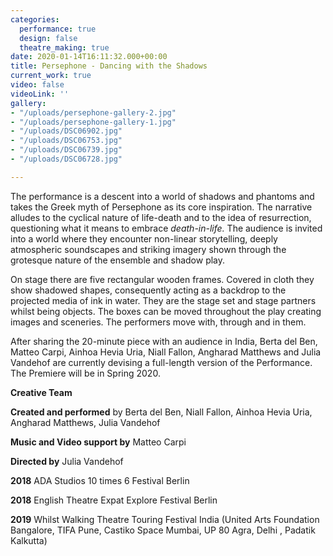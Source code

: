 ```yaml
---
categories:
  performance: true
  design: false
  theatre_making: true
date: 2020-01-14T16:11:32.000+00:00
title: Persephone - Dancing with the Shadows
current_work: true
video: false
videoLink: ''
gallery:
- "/uploads/persephone-gallery-2.jpg"
- "/uploads/persephone-gallery-1.jpg"
- "/uploads/DSC06902.jpg"
- "/uploads/DSC06753.jpg"
- "/uploads/DSC06739.jpg"
- "/uploads/DSC06728.jpg"

---
```

The performance is a descent into a world of shadows and phantoms and takes the Greek myth of Persephone as its core inspiration. The narrative alludes to the cyclical nature of life-death and to the idea of resurrection, questioning what it means to embrace _death-in-life._ The audience is invited into a world where they encounter non-linear storytelling, deeply atmospheric soundscapes and striking imagery shown through the grotesque nature of the ensemble and shadow play.

On stage there are five rectangular wooden frames. Covered in cloth they show shadowed shapes, consequently acting as a backdrop to the projected media of ink in water. They are the stage set and stage partners whilst being objects. The boxes can be moved throughout the play creating images and sceneries. The performers move with, through and in them.

After sharing the 20-minute piece with an audience in India, Berta del Ben, Matteo Carpi, Ainhoa Hevia Uria, Niall Fallon, Angharad Matthews and Julia Vandehof are currently devising a full-length version of the Performance. The Premiere will be in Spring 2020.

**Creative Team**

**Created and performed** by Berta del Ben, Niall Fallon, Ainhoa Hevia Uria, Angharad Matthews, Julia Vandehof

**Music and Video support by** Matteo Carpi

**Directed by** Julia Vandehof

**2018** ADA Studios 10 times 6 Festival Berlin

**2018** English Theatre Expat Explore Festival Berlin

**2019** Whilst Walking Theatre Touring Festival India (United Arts Foundation Bangalore, TIFA Pune, Castiko Space Mumbai, UP 80 Agra, Delhi , Padatik Kalkutta)